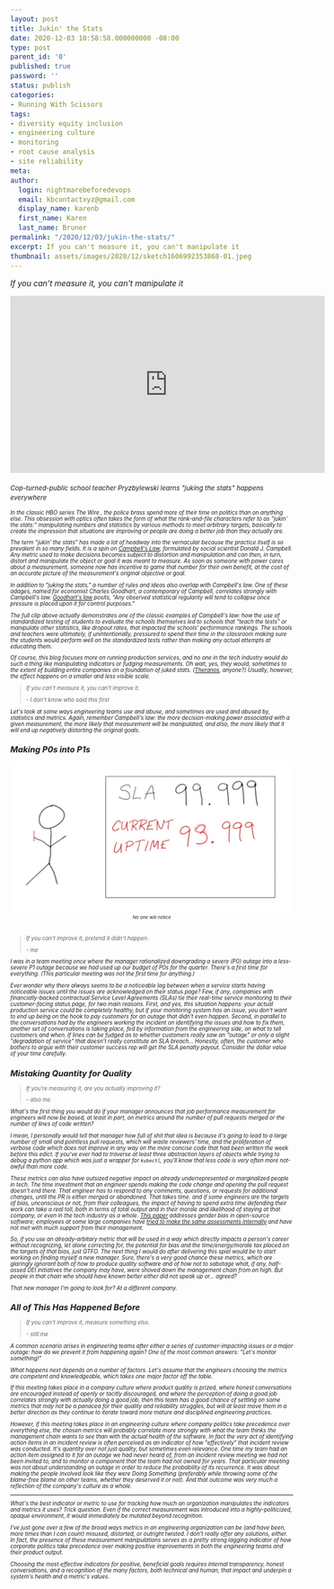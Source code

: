 ```yaml
---
layout: post
title: Jukin' the Stats
date: 2020-12-03 10:58:58.000000000 -08:00
type: post
parent_id: '0'
published: true
password: ''
status: publish
categories:
- Running With Scissors
tags:
- diversity equity inclusion
- engineering culture
- monitoring
- root cause analysis
- site reliability
meta:
author:
  login: nightmarebeforedevops
  email: kbcontactxyz@gmail.com
  display_name: karenb
  first_name: Karen
  last_name: Bruner
permalink: "/2020/12/03/jukin-the-stats/"
excerpt: If you can't measure it, you can't manipulate it
thumbnail: assets/images/2020/12/sketch1606992353868-01.jpeg
---
```


_If you can't measure it, you can't manipulate it_

<iframe width="560" height="315" src="https://www.youtube.com/embed/_ogxZxu6cjM" title="YouTube video player" frameborder="0" allow="accelerometer; autoplay; clipboard-write; encrypted-media; gyroscope; picture-in-picture" allowfullscreen></iframe>

<small><i>
Cop-turned-public school teacher Pryzbylewski learns "juking the stats" happens everywhere
<i><small>
<br>

In the classic HBO series _The Wire_ , the police brass spend more of their time on politics than on anything else. This obsession with optics often takes the form of what the rank-and-file characters refer to as "jukin' the stats:" manipulating numbers and statistics by various methods to meet arbitrary targets, basically to create the impression that situations are improving or people are doing a better job than they actually are.

The term "jukin' the stats" has made a lot of headway into the vernacular because the practice itself is so prevalent in so many fields. It is a spin on [Campbell's Law](https://en.wikipedia.org/wiki/Campbell%27s_law), formulated by social scientist Donald J. Campbell. Any metric used to make decisions becomes subject to distortion and manipulation and can then, in turn, distort and manipulate the object or goal it was meant to measure. As soon as someone with power cares about a measurement, someone now has incentive to game that number for their own benefit, at the cost of an accurate picture of the measurement's original objective or goal.

In addition to "juking the stats," a number of rules and ideas also overlap with Campbell's law. One of these adages, named for economist Charles Goodhart, a contemporary of Campbell, correlates strongly with Campbell's law. [Goodhart's law](https://en.wikipedia.org/wiki/Goodhart%27s_law) posits, "Any observed statistical regularity will tend to collapse once pressure is placed upon it for control purposes."

The full clip above actually demonstrates one of the classic examples of Campbell's law: how the use of standardized testing of students to evaluate the schools themselves led to schools that "teach the tests" or manipulate other statistics, like dropout rates, that impacted the schools' performance rankings. The schools and teachers were ultimately, if unintentionally, pressured to spend their time in the classroom making sure the students would perform well on the standardized tests rather than making any actual attempts at educating them.

Of course, this blog focuses more on running production services, and no one in the tech industry would do such a thing like manipulating indicators or fudging measurements. Oh wait, yes, they would, sometimes to the extent of building entire companies on a foundation of juked stats. ([Theranos](https://en.wikipedia.org/wiki/Theranos), anyone?) Usually, however, the effect happens on a smaller and less visible scale.

> If you can't measure it, you can't improve it.
> 
> <cite>- I don't know who said this first</cite>

Let's look at some ways engineering teams use and abuse, and sometimes are used and abused by, statistics and metrics. Again, remember Campbell's law: the more decision-making power associated with a given measurement, the more likely that measurement will be manipulated, and also, the more likely that it will end up negatively distorting the original goals.

## Making P0s into P1s

<div align="center">
<img
src="/assets/images/2020/12/sketch1606992353868-01.jpeg"
alt="Stick figure drawing of a Service Level Agreement of 99.999 with current uptime of 93.999 changed to 99.999 by drawing over the 3">
<br>
<i><small>
No one will notice
</small></i>
</div>
<br>

> If you can't improve it, pretend it didn't happen.
> 
> <cite>- me</cite>

I was in a team meeting once where the manager rationalized downgrading a severe (P0) outage into a less-severe P1 outage because we had used up our budget of P0s for the quarter. There's a first time for everything. (This particular meeting was not the first time for anything.)

Ever wonder why there always seems to be a noticeable lag between when a service starts having noticeable issues until the issues are acknowledged on their status page? Few, if any, companies with financially-backed contractual Service Level Agreements (SLAs) tie their real-time service monitoring to their customer-facing status page, for two main reasons. First, and yes, this situation happens: your actual production service could be completely healthy, but if your monitoring system has an issue, you don't want to end up being on the hook to pay customers for an outage that didn't even happen. Second, in parallel to the conversations had by the engineers working the incident on identifying the issues and how to fix them, another set of conversations is taking place, fed by information from the engineering side, on what to tell customers and when. If lines can be fudged as to whether customers really saw an "outage" or only a slight "degradation of service" that doesn't really constitute an SLA breach... Honestly, often, the customer who bothers to argue with their customer success rep will get the SLA penalty payout. Consider the dollar value of your time carefully.

## Mistaking Quantity for Quality

> If you're measuring it, are you actually improving it?
> 
> <cite>- also me</cite>

What's the first thing you would do if your manager announces that job performance measurement for engineers will now be based, at least in part, on metrics around the number of pull requests merged or the number of lines of code written?

I mean, I personally would tell that manager how full of shit that idea is because it's going to lead to a large number of small and pointless pull requests, which will waste reviewers' time, and the proliferation of verbose code which does not improve in any way on the more concise code that had been written the week before this edict. If you've ever had to traverse at least three abstraction layers of objects while trying to debug a python app which was just a wrapper for `kubectl`, you'll know that less code is very often more not-awful than more code.

These metrics can also have outsized negative impact on already underrepresented or marginalized people in tech. The time investment that an engineer spends making the code change and opening the pull request doesn't end there. That engineer has to respond to any comments, questions, or requests for additional changes, until the PR is either merged or abandoned. That takes time. and if some engineers are the targets of bias, unconscious or not, from their colleagues, the impact of having to spend extra time defending their work can take a real toll, both in terms of total output and in their morale and likelihood of staying at that company, or even in the tech industry as a whole. [This paper](https://web.eecs.umich.edu/~weimerw/2018-481/readings/genderpull.pdf) addresses gender bias in open-source software; employees at some large companies have [tried to make the same assessments internally](https://www.theverge.com/2017/5/2/15517302/facebook-female-engineers-gender-bias-studies-report) and have not met with much support from their management.

So, if you use an already-arbitary metric that will be used in a way which directly impacts a person's career without recognizing, let alone correcting for, the potential for bias and the time/energy/morale tax placed on the targets of that bias, just GTFO. The next thing I would do after delivering this spiel would be to start working on finding myself a new manager. Sure, there's a very good chance these metrics, which are glaringly ignorant both of how to produce quality software and of how _not_ to sabotage what, if any, half-assed DEI initiatives the company may have, were shoved down the management chain from on high. But people in that chain who should have known better either did not speak up or... agreed?

That new manager I'm going to look for? At a different company.

## All of This Has Happened Before

> If you can't improve it, measure something else.
> 
> <cite>- still me</cite>

A common scenario arises in engineering teams after either a series of customer-impacting issues or a major outage: how do we prevent it from happening again? One of the most common answers: "Let's monitor something!"

What happens next depends on a number of factors. Let's assume that the engineers choosing the metrics are competent and knowledgeable, which takes one major factor off the table.

If this meeting takes place in a company culture where product quality is prized, where honest conversations are encouraged instead of openly or tacitly discouraged, and where the perception of doing a good job correlates strongly with actually doing a good job, then this team has a good chance of settling on some metrics that may not be a panacea for their quality and reliability struggles, but will at least move them in a better direction as they continue to iterate toward more mature and disciplined engineering practices.

However, if this meeting takes place in an engineering culture where company politics take precedence over everything else, the chosen metrics will probably correlate more strongly with what the team thinks the management chain wants to see than with the actual health of the software. In fact the very act of identifying action items in an incident review is often perceived as an indicator of how "effectively" that incident review was conducted. It's quantity over not just quality, but sometimes even relevance. One time my team had an action item assigned to it for an outage we had never heard of, from an incident review meeting we had not been invited to, and to monitor a component that the team had not owned for years. That particular meeting was not about understanding an outage in order to reduce the probability of its recurrence. It was about making the people involved look like they were Doing Something (preferably while throwing some of the blame-free blame on other teams, whether they deserved it or not). And that outcome was very much a reflection of the company's culture as a whole.

* * *

What's the best indicator or metric to use for tracking how much an organization manipulates the indicators and metrics it uses? Trick question. Even if the correct measurement was introduced into a highly-politicized, opaque environment, it would immediately be mutated beyond recognition.

I've just gone over a few of the broad ways metrics in an engineering organization can be (and have been, more times than I can count) misused, distorted, or outright twisted. I don't really offer any solutions, either. In fact, the presence of these measurement manipulations serves as a pretty strong lagging indicator of how corporate politics take precedence over making positive improvements in both the engineering teams and their product output.

Choosing the most effective indicators for positive, beneficial goals requires internal transparency, honest conversations, and a recognition of the many factors, both technical and human, that impact and underpin a system's health and a metric's values.

